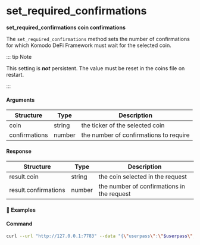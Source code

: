 # set_required_confirmations

**set_required_confirmations coin confirmations**

The `set_required_confirmations` method sets the number of confirmations for which Komodo DeFi Framework must wait for the selected coin.

::: tip Note

This setting is _**not**_ persistent. The value must be reset in the coins file on restart.

:::

#### Arguments

| Structure     | Type   | Description                            |
| ------------- | ------ | -------------------------------------- |
| coin          | string | the ticker of the selected coin        |
| confirmations | number | the number of confirmations to require |

#### Response

| Structure            | Type   | Description                                |
| -------------------- | ------ | ------------------------------------------ |
| result.coin          | string | the coin selected in the request           |
| result.confirmations | number | the number of confirmations in the request |

#### :pushpin: Examples

#### Command

```bash
curl --url "http://127.0.0.1:7783" --data "{\"userpass\":\"$userpass\",\"method\":\"set_required_confirmations\",\"coin\":\"RICK\",\"confirmations\":3}"
```

<div style="margin-top: 0.5rem;">

<collapse-text hidden title="Response">

#### Response (success)

```json
{
  "result": {
    "coin": "ETOMIC",
    "confirmations": 3
  }
}
```

</collapse-text>

</div>
